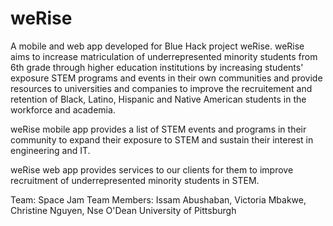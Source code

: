 # weRise
A mobile and web app developed for Blue Hack project weRise. weRise aims to increase matriculation of underrepresented minority students from 6th grade through higher education institutions by increasing students' exposure STEM programs and events in their own communities and provide resources to universities and companies to improve the recruitement and retention of Black, Latino, Hispanic and Native American students in the workforce and academia.

weRise mobile app provides a list of STEM events and programs in their community to expand their exposure to STEM and sustain their interest in engineering and IT.

weRise web app provides services to our clients for them to improve recruitment of underrepresented minority students in STEM. 

Team: Space Jam
Team Members: Issam Abushaban, Victoria Mbakwe, Christine Nguyen, Nse O'Dean
University of Pittsburgh
